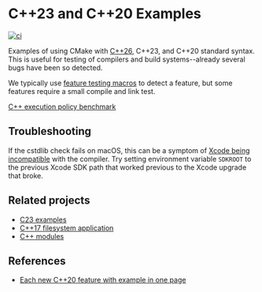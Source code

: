 # C++23 and C++20 Examples

[![ci](https://github.com/scivision/Cpp23-examples/actions/workflows/cmake.yml/badge.svg)](https://github.com/scivision/Cpp23-examples/actions/workflows/cmake.yml)

Examples of using CMake with
[C++26](https://en.cppreference.com/w/cpp/26),
C++23, and C++20 standard syntax.
This is useful for testing of compilers and build systems--already several bugs have been so detected.

We typically use
[feature testing macros](https://en.cppreference.com/w/cpp/feature_test)
to detect a feature, but some features require a small compile and link test.

[C++ execution policy benchmark](./execution_policy/Readme.md)

## Troubleshooting

If the cstdlib check fails on macOS, this can be a symptom of
[Xcode being incompatible](https://www.scivision.dev/cmake-macos-environment-xcode/)
with the compiler.
Try setting environment variable `SDKROOT` to the previous Xcode SDK path that worked previous to the Xcode upgrade that broke.


## Related projects

* [C23 examples](https://github.com/scivision/C23-examples)
* [C++17 filesystem application](https://github.com/scivision/fortran-filesystem)
* [C++ modules](https://github.com/scivision/CppModules)

## References

* [Each new C++20 feature with example in one page](https://oleksandrkvl.github.io/2021/04/02/cpp-20-overview.html)

